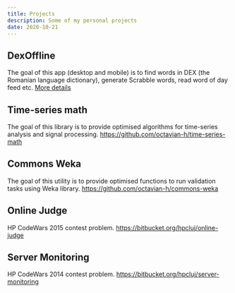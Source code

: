 ```yaml
---
title: Projects
description: Some of my personal projects
date: 2020-10-21
---
```


## DexOffline

The goal of this app (desktop and mobile) is to find words in DEX (the Romanian language dictionary), generate Scrabble words, read word of day feed etc.
[More details](/dexoffline)

## Time-series math

The goal of this library is to provide optimised algorithms for time-series analysis and signal processing.
https://github.com/octavian-h/time-series-math

## Commons Weka

The goal of this utility is to provide optimised functions to run validation tasks using Weka library.
https://github.com/octavian-h/commons-weka

## Online Judge

HP CodeWars 2015 contest problem.
https://bitbucket.org/hpcluj/online-judge

## Server Monitoring

HP CodeWars 2014 contest problem.
https://bitbucket.org/hpcluj/server-monitoring

